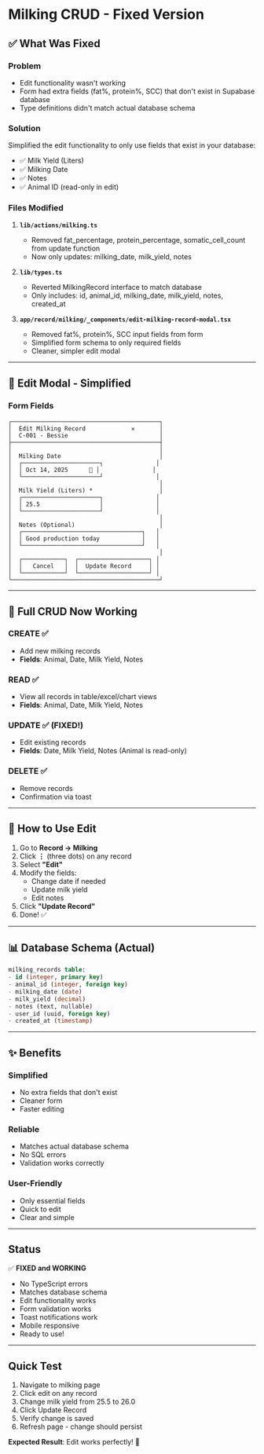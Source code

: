 # Milking CRUD - Fixed Version

## ✅ What Was Fixed

### Problem

- Edit functionality wasn't working
- Form had extra fields (fat%, protein%, SCC) that don't exist in Supabase database
- Type definitions didn't match actual database schema

### Solution

Simplified the edit functionality to only use fields that exist in your database:

- ✅ Milk Yield (Liters)
- ✅ Milking Date
- ✅ Notes
- ✅ Animal ID (read-only in edit)

### Files Modified

1. **`lib/actions/milking.ts`**

   - Removed fat_percentage, protein_percentage, somatic_cell_count from update function
   - Now only updates: milking_date, milk_yield, notes

2. **`lib/types.ts`**

   - Reverted MilkingRecord interface to match database
   - Only includes: id, animal_id, milking_date, milk_yield, notes, created_at

3. **`app/record/milking/_components/edit-milking-record-modal.tsx`**
   - Removed fat%, protein%, SCC input fields from form
   - Simplified form schema to only required fields
   - Cleaner, simpler edit modal

---

## 📝 Edit Modal - Simplified

### Form Fields

```
┌──────────────────────────────────────────┐
│  Edit Milking Record             ✕       │
│  C-001 - Bessie                          │
├──────────────────────────────────────────┤
│                                          │
│  Milking Date                            │
│  ┌──────────────────────┐               │
│  │ Oct 14, 2025      📅 │               │
│  └──────────────────────┘               │
│                                          │
│  Milk Yield (Liters) *                   │
│  ┌──────────────────────┐               │
│  │ 25.5                 │               │
│  └──────────────────────┘               │
│                                          │
│  Notes (Optional)                        │
│  ┌──────────────────────────────────┐   │
│  │ Good production today            │   │
│  └──────────────────────────────────┘   │
│                                          │
│  ┌────────────┐  ┌────────────────────┐ │
│  │   Cancel   │  │  Update Record     │ │
│  └────────────┘  └────────────────────┘ │
└──────────────────────────────────────────┘
```

---

## 🎯 Full CRUD Now Working

### CREATE ✅

- Add new milking records
- **Fields**: Animal, Date, Milk Yield, Notes

### READ ✅

- View all records in table/excel/chart views
- **Fields**: Animal, Date, Milk Yield, Notes

### UPDATE ✅ (FIXED!)

- Edit existing records
- **Fields**: Date, Milk Yield, Notes (Animal is read-only)

### DELETE ✅

- Remove records
- Confirmation via toast

---

## 🔧 How to Use Edit

1. Go to **Record → Milking**
2. Click **⋮** (three dots) on any record
3. Select **"Edit"**
4. Modify the fields:
   - Change date if needed
   - Update milk yield
   - Edit notes
5. Click **"Update Record"**
6. Done! ✅

---

## 📊 Database Schema (Actual)

```sql
milking_records table:
- id (integer, primary key)
- animal_id (integer, foreign key)
- milking_date (date)
- milk_yield (decimal)
- notes (text, nullable)
- user_id (uuid, foreign key)
- created_at (timestamp)
```

---

## ✨ Benefits

### Simplified

- No extra fields that don't exist
- Cleaner form
- Faster editing

### Reliable

- Matches actual database schema
- No SQL errors
- Validation works correctly

### User-Friendly

- Only essential fields
- Quick to edit
- Clear and simple

---

## Status

✅ **FIXED and WORKING**

- No TypeScript errors
- Matches database schema
- Edit functionality works
- Form validation works
- Toast notifications work
- Mobile responsive
- Ready to use!

---

## Quick Test

1. Navigate to milking page
2. Click edit on any record
3. Change milk yield from 25.5 to 26.0
4. Click Update Record
5. Verify change is saved
6. Refresh page - change should persist

**Expected Result**: Edit works perfectly! 🎉
